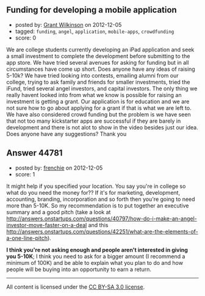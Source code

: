 ## Funding for developing a mobile application

- posted by: [Grant Wilkinson](https://stackexchange.com/users/-1/20119-grant-wilkinson) on 2012-12-05
- tagged: `funding`, `angel`, `application`, `mobile-apps`, `crowdfunding`
- score: 0

We are college students currently developing an iPad application and seek a small investment to complete the development before submitting to the app store.  We have tried several avenues for asking for funding but in all circumstances have come up short.  Does anyone have any ideas of raising 5-10k?  We have tried looking into contests, emailing alumni from our college, trying to ask family and friends for smaller investments, tried the iFund, tried several angel investors, and capital investors.  The only thing we really havent looked into from what we know is possible for raising an investment is getting a grant.  Our application is for education and we are not sure how to go about applying for a grant if that is what we are left to.  We have also considered crowd funding but the problem is we have seen that not too many kickstarter apps are successful if they are barely in development and there is not alot to show in the video besides just our idea.  Does anyone have any suggestions?  Thank you  


## Answer 44781

- posted by: [frenchie](https://stackexchange.com/users/-1/15155-frenchie) on 2012-12-05
- score: 1

It might help if you specified your location. You say you're in college so what do you need the money for?? If it's for marketing, development, accounting, branding, incorporation and so forth then you're going to need more than 5-10K. So my recommendation is to put together an executive summary and a good pitch (take a look at http://answers.onstartups.com/questions/40797/how-do-i-make-an-angel-investor-move-faster-on-a-deal  and this http://answers.onstartups.com/questions/42251/what-are-the-elements-of-a-one-line-pitch).

**I think you're not asking enough and people aren't interested in giving you 5-10K**; I think you need to ask for a bigger amount (I recommend a minimum of 100K) and be able to explain what you plan to do and how people will be buying into an opportunity to earn a return.





---

All content is licensed under the [CC BY-SA 3.0 license](https://creativecommons.org/licenses/by-sa/3.0/).

